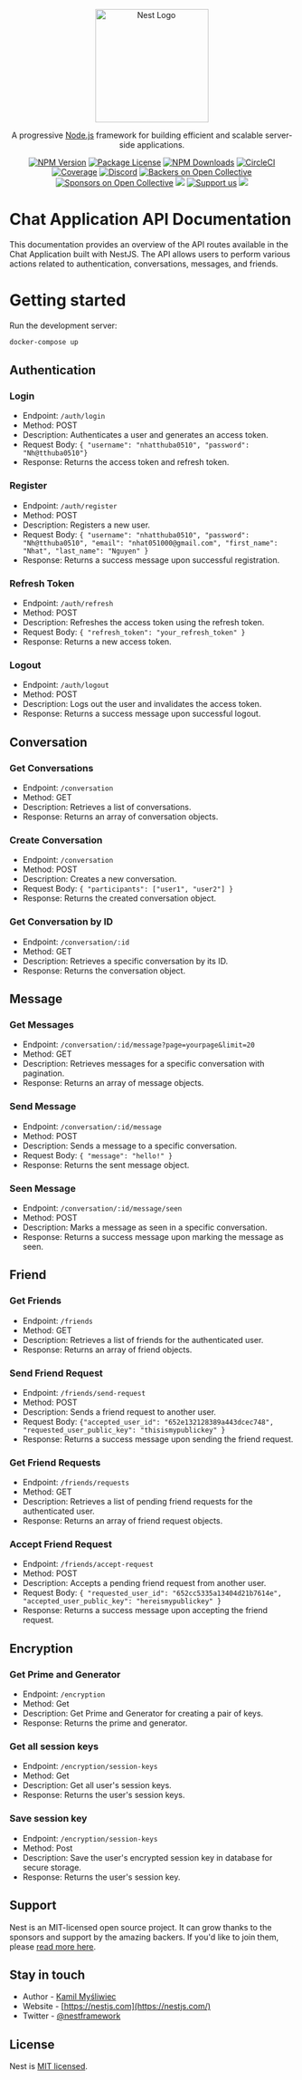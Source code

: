 <p align="center">
  <a href="http://nestjs.com/" target="blank"><img src="https://nestjs.com/img/logo-small.svg" width="200" alt="Nest Logo" /></a>
</p>

[circleci-image]: https://img.shields.io/circleci/build/github/nestjs/nest/master?token=abc123def456
[circleci-url]: https://circleci.com/gh/nestjs/nest

  <p align="center">A progressive <a href="http://nodejs.org" target="_blank">Node.js</a> framework for building efficient and scalable server-side applications.</p>
    <p align="center">
<a href="https://www.npmjs.com/~nestjscore" target="_blank"><img src="https://img.shields.io/npm/v/@nestjs/core.svg" alt="NPM Version" /></a>
<a href="https://www.npmjs.com/~nestjscore" target="_blank"><img src="https://img.shields.io/npm/l/@nestjs/core.svg" alt="Package License" /></a>
<a href="https://www.npmjs.com/~nestjscore" target="_blank"><img src="https://img.shields.io/npm/dm/@nestjs/common.svg" alt="NPM Downloads" /></a>
<a href="https://circleci.com/gh/nestjs/nest" target="_blank"><img src="https://img.shields.io/circleci/build/github/nestjs/nest/master" alt="CircleCI" /></a>
<a href="https://coveralls.io/github/nestjs/nest?branch=master" target="_blank"><img src="https://coveralls.io/repos/github/nestjs/nest/badge.svg?branch=master#9" alt="Coverage" /></a>
<a href="https://discord.gg/G7Qnnhy" target="_blank"><img src="https://img.shields.io/badge/discord-online-brightgreen.svg" alt="Discord"/></a>
<a href="https://opencollective.com/nest#backer" target="_blank"><img src="https://opencollective.com/nest/backers/badge.svg" alt="Backers on Open Collective" /></a>
<a href="https://opencollective.com/nest#sponsor" target="_blank"><img src="https://opencollective.com/nest/sponsors/badge.svg" alt="Sponsors on Open Collective" /></a>
  <a href="https://paypal.me/kamilmysliwiec" target="_blank"><img src="https://img.shields.io/badge/Donate-PayPal-ff3f59.svg"/></a>
    <a href="https://opencollective.com/nest#sponsor"  target="_blank"><img src="https://img.shields.io/badge/Support%20us-Open%20Collective-41B883.svg" alt="Support us"></a>
  <a href="https://twitter.com/nestframework" target="_blank"><img src="https://img.shields.io/twitter/follow/nestframework.svg?style=social&label=Follow"></a>
</p>
  <!--[![Backers on Open Collective](https://opencollective.com/nest/backers/badge.svg)](https://opencollective.com/nest#backer)
  [![Sponsors on Open Collective](https://opencollective.com/nest/sponsors/badge.svg)](https://opencollective.com/nest#sponsor)-->

# Chat Application API Documentation

This documentation provides an overview of the API routes available in the Chat Application built with NestJS. The API allows users to perform various actions related to authentication, conversations, messages, and friends.

# Getting started

Run the development server:

```bash
docker-compose up
```

## Authentication

### Login

- Endpoint: `/auth/login`
- Method: POST
- Description: Authenticates a user and generates an access token.
- Request Body: `{ "username": "nhatthuba0510", "password": "Nh@tthuba0510"}`
- Response: Returns the access token and refresh token.

### Register

- Endpoint: `/auth/register`
- Method: POST
- Description: Registers a new user.
- Request Body: `{ "username": "nhatthuba0510", "password": "Nh@tthuba0510", "email": "nhat051000@gmail.com", "first_name": "Nhat", "last_name": "Nguyen" }`
- Response: Returns a success message upon successful registration.

### Refresh Token

- Endpoint: `/auth/refresh`
- Method: POST
- Description: Refreshes the access token using the refresh token.
- Request Body: `{ "refresh_token": "your_refresh_token" }`
- Response: Returns a new access token.

### Logout

- Endpoint: `/auth/logout`
- Method: POST
- Description: Logs out the user and invalidates the access token.
- Response: Returns a success message upon successful logout.

## Conversation

### Get Conversations

- Endpoint: `/conversation`
- Method: GET
- Description: Retrieves a list of conversations.
- Response: Returns an array of conversation objects.

### Create Conversation

- Endpoint: `/conversation`
- Method: POST
- Description: Creates a new conversation.
- Request Body: `{ "participants": ["user1", "user2"] }`
- Response: Returns the created conversation object.

### Get Conversation by ID

- Endpoint: `/conversation/:id`
- Method: GET
- Description: Retrieves a specific conversation by its ID.
- Response: Returns the conversation object.

## Message

### Get Messages

- Endpoint: `/conversation/:id/message?page=yourpage&limit=20`
- Method: GET
- Description: Retrieves messages for a specific conversation with pagination.
- Response: Returns an array of message objects.

### Send Message

- Endpoint: `/conversation/:id/message`
- Method: POST
- Description: Sends a message to a specific conversation.
- Request Body: `{ "message": "hello!" }`
- Response: Returns the sent message object.

### Seen Message

- Endpoint: `/conversation/:id/message/seen`
- Method: POST
- Description: Marks a message as seen in a specific conversation.
- Response: Returns a success message upon marking the message as seen.

## Friend

### Get Friends

- Endpoint: `/friends`
- Method: GET
- Description: Retrieves a list of friends for the authenticated user.
- Response: Returns an array of friend objects.

### Send Friend Request

- Endpoint: `/friends/send-request`
- Method: POST
- Description: Sends a friend request to another user.
- Request Body: `{"accepted_user_id": "652e132128389a443dcec748", "requested_user_public_key": "thisismypublickey" }`
- Response: Returns a success message upon sending the friend request.

### Get Friend Requests

- Endpoint: `/friends/requests`
- Method: GET
- Description: Retrieves a list of pending friend requests for the authenticated user.
- Response: Returns an array of friend request objects.

### Accept Friend Request

- Endpoint: `/friends/accept-request`
- Method: POST
- Description: Accepts a pending friend request from another user.
- Request Body: `{ "requested_user_id": "652cc5335a13404d21b7614e", "accepted_user_public_key": "hereismypublickey" }`
- Response: Returns a success message upon accepting the friend request.

## Encryption

### Get Prime and Generator

- Endpoint: `/encryption`
- Method: Get
- Description: Get Prime and Generator for creating a pair of keys.
- Response: Returns the prime and generator.

### Get all session keys

- Endpoint: `/encryption/session-keys`
- Method: Get
- Description: Get all user's session keys.
- Response: Returns the user's session keys.

### Save session key

- Endpoint: `/encryption/session-keys`
- Method: Post
- Description: Save the user's encrypted session key in database for secure storage.
- Response: Returns the user's session key.

## Support

Nest is an MIT-licensed open source project. It can grow thanks to the sponsors and support by the amazing backers. If you'd like to join them, please [read more here](https://docs.nestjs.com/support).

## Stay in touch

- Author - [Kamil Myśliwiec](https://kamilmysliwiec.com)
- Website - [https://nestjs.com](https://nestjs.com/)
- Twitter - [@nestframework](https://twitter.com/nestframework)

## License

Nest is [MIT licensed](LICENSE).
